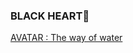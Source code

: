 ### BLACK HEART🖤

<a href="https://bihari22.github.io/coder22nikk/index.html"> AVATAR : The way of water </a>
